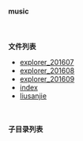 #### music


<br/><br/>
**文件列表**
- [explorer_201607](explorer_201607.html)
- [explorer_201608](explorer_201608.html)
- [explorer_201609](explorer_201609.html)
- [index](index.html)
- [liusanjie](liusanjie.html)

<br/><br/>
**子目录列表**
